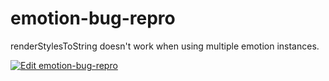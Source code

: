# emotion-bug-repro
renderStylesToString doesn't work when using multiple emotion instances.

[![Edit emotion-bug-repro](https://codesandbox.io/static/img/play-codesandbox.svg)](https://codesandbox.io/s/github/whmountains/emotion-bug-repro/tree/master/?expanddevtools=1&view=editor)
